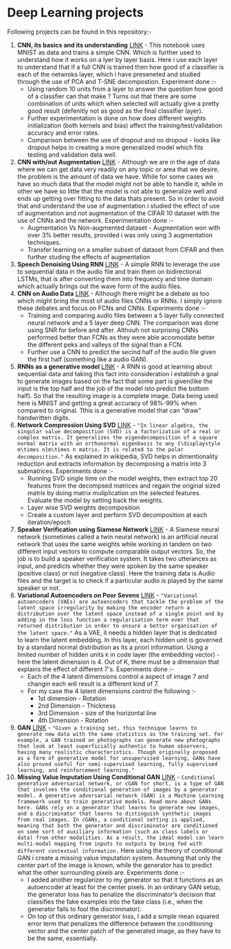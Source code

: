 # Deep Learning projects
Following projects can be found in this repository:-
1. **CNN, its basics and its understanding** [LINK](https://github.com/coderop2/Deep_Learning_projects/blob/main/CNN_and_its_understanding.ipynb) - This notebook uses MNIST as data and trains a simple CNN. Which is further used to understand how it works on a lyer by layer basis. Here i use each layer to understand that if a full CNN is trained then how good of a classifier is each of the netwroks layer, which i have preseneted and studied through the use of PCA and T-SNE decompostion. Experiment done :- 
    - Using random 10 units from a layer to answer the question how good of a classfier can that make ? Turns out that there are some combination of units which when selected will actually give a pretty good result (defenitly not as good as the final classifier layer). 
    - Further experimentation is done on how does different weights initialization (both kernels and bias) affect the training/test/validation accuracy and error rates.
    - Comparison between the use of dropout and no dropout - looks like dropout helps in creating a more generalized model which fits testing and validation data well.
2. **CNN with/out Augmentation** [LINK](https://github.com/coderop2/Deep_Learning_projects/blob/main/CNN_with_out_augmentation.ipynb) - Although we are in the age of data where we can get data very readily on any topic or area that we desire, the problem is the amount of data we have. While for some cases we have so much data that the model might not be able to handle it, while in other we have so little that the model is not able to generalize well and ends up getting over fitting to the data thats present. So in order to avoid that and understand the use of augmentation i studied the effect of use of augmentation and not augmentation of the CIFAR 10 dataset with the use of CNNs and the network. Experimentation done :-
    - Augmentation Vs Non-augmented dataset - Augmentation won with over 3% better results, provided i was only using 3 augmentation techniques.
    - Transfer learning on a smaller subset of dataset from CIFAR and then further studing the effects of augmentation
3. **Speech Denoising Using RNN** [LINK](https://github.com/coderop2/Deep_Learning_projects/blob/main/RNN_on_Audio.ipynb) - A simple RNN to leverage the use to sequential data in the audio file and train them on bidirectional LSTMs, that is after converting them into frequency and time domain which actually brings out the wave form of the audio files.
4. **CNN on Audio Data** [LINK](https://github.com/coderop2/Deep_Learning_projects/blob/main/CNN_on_Audio.ipynb) - Although there might be a debate as too which might bring the most of audio files CNNs or RNNs. I simply ignore these debates and focus on FCNs and CNNs. Experiments done :-
    - Training and comparing audio files between a 5 layer fully connected neural network and a 5 layer deep CNN. The comparison was done using SNR for before and after. Althouh not surprising CNNs performed better than FCNs as they were able accomodate better the different peks and valleys of the signal than a FCN.
    - Further use a CNN to predict the secind half of the audio file given the first half (something like a audio GAN).
5. **RNNs as a generative model** [LINK](https://github.com/coderop2/Deep_Learning_projects/blob/main/Pixel_Gen_RNNs.ipynb) - A RNN is good at learning about sequential data and taking this fact into consideration i establish a goal to generate images based on the fact that some part is given(like the input is the top half and the job of the model isto predict the bottom half). So that the resulting image is a complete image. Data being used here is MNIST and getting a great accuracy of 98%-99% when compared to original. Tthis is a generative model that can “draw” handwritten digits.
6. **Network Compression Using SVD** [LINK](https://github.com/coderop2/Deep_Learning_projects/blob/main/CNN_SVD.ipynb) - ```"In linear algebra, the singular value decomposition (SVD) is a factorization of a real or complex matrix. It generalizes the eigendecomposition of a square normal matrix with an orthonormal eigenbasis to any {\displaystyle m\times n}m\times n matrix. It is related to the polar decomposition."``` As explained in wikipedia, SVD helps in dimentionality reduction and extracts information by decomposing a matrix into 3 submatrices. Experiments done :-
    - Running SVD single time on the model weights, then extract top 20 features from the decompsed matrices and regain the original sized matrix by doing matrix muliplication on the selected features. Evaluate the model by setting back the weights.
    - Layer wise SVD weights decomposition
    - Create a custom layer and perform SVD decomposition at each iteration/epoch
7. **Speaker Verification using Siamese Network** [LINK](https://github.com/coderop2/Deep_Learning_projects/blob/main/Siamese_Ntw.ipynb) - A Siamese neural network (sometimes called a twin neural network) is an artificial neural network that uses the same weights while working in tandem on two different input vectors to compute comparable output vectors. So, the job is to build a speaker verification system. It takes two utterances as input, and predicts whether they were spoken by the same speaker (positive class) or not (negative class). Here the training data is Audio files and the target is to check if a particular audio is played by the same speaker or not.
8. **Variational Autoencoders on Poor Sevens** [LINK](https://github.com/coderop2/Deep_Learning_projects/blob/main/VAE.ipynb) - ```"Variational autoencoders (VAEs) are autoencoders that tackle the problem of the latent space irregularity by making the encoder return a distribution over the latent space instead of a single point and by adding in the loss function a regularisation term over that returned distribution in order to ensure a better organisation of the latent space."``` As a VAE, it needs a hidden layer that is dedicated to learn the latent embedding. In this layer, each hidden unit is governed by a standard normal distribution as its a priori information. Using a limited number of hidden units ```K``` in code layer (the embedding vector) - here the latent dimension is 4. Out of K, there must be a dimension that explains the effect of different 7's. Experiments done :- 
    - Each of the 4 latent dimensions control a aspect of image 7 and changin each will result is a different kind of 7.
    - For my case the 4 latent dimensions control the following :-
        - 1st dimension - Rotation
        - 2nd Dimension - Thickness
        - 3rd Dimension - size of the horizontal line
        - 4th Dimension - Rotation
9. **GAN** [LINK](https://github.com/coderop2/Deep_Learning_projects/blob/main/GAN.ipynb) - ```"Given a training set, this technique learns to generate new data with the same statistics as the training set. For example, a GAN trained on photographs can generate new photographs that look at least superficially authentic to human observers, having many realistic characteristics. Though originally proposed as a form of generative model for unsupervised learning, GANs have also proved useful for semi-supervised learning, fully supervised learning, and reinforcement learning."```
10. **Missing Value Imputation Using Conditional GAN** [LINK](https://github.com/coderop2/Deep_Learning_projects/blob/main/ConditionalGAN.ipynb) - ```Conditional generative adversarial network, or cGAN for short, is a type of GAN that involves the conditional generation of images by a generator model. A generative adversarial network (GAN) is a Machine Learning framework used to train generative models. Read more about GANs here. GANs rely on a generator that learns to generate new images, and a discriminator that learns to distinguish synthetic images from real images. In cGANs, a conditional setting is applied, meaning that both the generator and discriminator are conditioned on some sort of auxiliary information (such as class labels or data) from other modalities. As a result, the ideal model can learn multi-modal mapping from inputs to outputs by being fed with different contextual information.``` Here using the theory of conditional GAN i create a missing value imputation system. Assuming that only the center part of the image is known, while the generator has to predict what the other surrounding pixels are. Experiments done :-
    - I added another regularizer to my generator so that it functions as an autoencoder at least for the center pixels. In an ordinary GAN setup, the generator loss has to penalize the discriminator’s decision that classifies the fake examples into the fake class (i.e., when the generator fails to fool the discriminator). 
    - On top of this ordinary generator loss, I add a simple mean squared error term that penalizes the difference between the conditioning vector and the center patch of the generated image, as they have to be the same, essentially.
